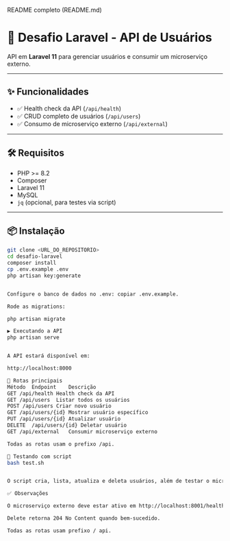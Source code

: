 README completo (README.md)
# 🚀 Desafio Laravel - API de Usuários

API em **Laravel 11** para gerenciar usuários e consumir um microserviço externo.

---

## ✨ Funcionalidades

- ✅ Health check da API (`/api/health`)  
- ✅ CRUD completo de usuários (`/api/users`)  
- ✅ Consumo de microserviço externo (`/api/external`)  

---

## 🛠 Requisitos

- PHP >= 8.2  
- Composer  
- Laravel 11  
- MySQL  
- `jq` (opcional, para testes via script)  

---

## 📦 Instalação

```bash
git clone <URL_DO_REPOSITORIO>
cd desafio-laravel
composer install
cp .env.example .env
php artisan key:generate


Configure o banco de dados no .env: copiar .env.example.

Rode as migrations:

php artisan migrate

▶️ Executando a API
php artisan serve


A API estará disponível em:

http://localhost:8000

🔗 Rotas principais
Método	Endpoint	Descrição
GET	/api/health	Health check da API
GET	/api/users	Listar todos os usuários
POST /api/users	Criar novo usuário
GET	/api/users/{id}	Mostrar usuário específico
PUT	/api/users/{id}	Atualizar usuário
DELETE	/api/users/{id}	Deletar usuário
GET	/api/external	Consumir microserviço externo

Todas as rotas usam o prefixo /api.

🧪 Testando com script
bash test.sh


O script cria, lista, atualiza e deleta usuários, além de testar o microserviço externo.

✅ Observações

O microserviço externo deve estar ativo em http://localhost:8001/health.

Delete retorna 204 No Content quando bem-sucedido.

Todas as rotas usam prefixo / api.